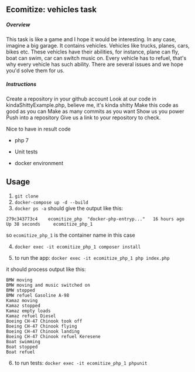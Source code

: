 ## Ecomitize: vehicles task

##### Overview

This task is like a game and I hope it would be interesting.
In any case, imagine a big garage. It contains vehicles.
Vehicles like trucks, planes, cars, bikes etc.
These vehicles have their abilities, for instance, plane can fly, boat can swim,
car can switch music on.
Every vehicle has to refuel, that's why every vehicle has such ability.
There are several issues and we hope you'd solve them for us.

##### Instructions

Create a repository in your github account
Look at our code in kindaShittyExample.php, believe me, it's kinda shitty
Make this code as good as you can
Make as many commits as you want
Show us you power
Push into a repository
Give us a link to your repository to check.

Nice to have in result code

 - php 7

 - Unit tests

 - docker environment

## Usage

1. `git clone`
2. `docker-compose up -d --build`
3. `docker ps -a` should give the output like this:

`279c343773c4    ecomitize_php  "docker-php-entryp..."   16 hours ago    Up 38 seconds     ecomitize_php_1`

so `ecomitize_php_1` is the container name in this case

4. `docker exec -it ecomitize_php_1 composer install`

5. to run the app: `docker exec -it ecomitize_php_1 php index.php`

it should process output like this:

```
BMW moving
BMW moving and music switched on
BMW stopped
BMW refuel Gasoline A-98
Kamaz moving
Kamaz stopped
Kamaz empty loads
Kamaz refuel Diesel
Boeing CH-47 Chinook took off
Boeing CH-47 Chinook flying
Boeing CH-47 Chinook landing
Boeing CH-47 Chinook refuel Keresene
Boat swimming
Boat stopped
Boat refuel
```

6. to run tests: `docker exec -it ecomitize_php_1 phpunit`